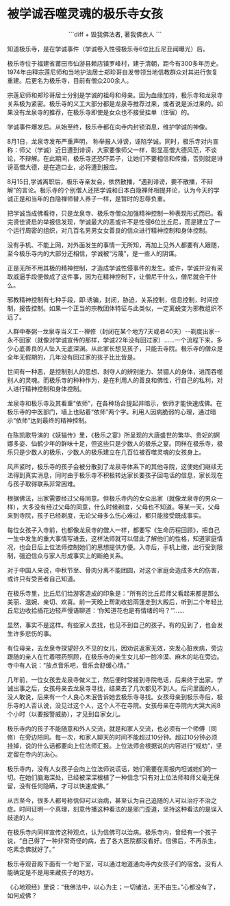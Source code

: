 # 被学诚吞噬灵魂的极乐寺女孩




<p align="center">
```diff
+ 毁我佛法者, 著我佛衣人
```
</p>



知道极乐寺，是在学诚事件（学诚卷入性侵极乐寺6位比丘尼丑闻曝光）后。

 

极乐寺位于福建省莆田市仙游县赖店镇罗峰村，建于清朝，距今有300多年历史。1974年由释宗莲尼师和当地护法居士郑珍哥自发带领当地信教群众对其进行恢复重建。后更名为极乐寺，目前有僧众200余人。



宗莲尼师和郑珍哥居士分别是学诚的祖母和母亲。因为血缘加持，极乐寺和龙泉寺关系极为紧密。极乐寺的义工大部分都是龙泉寺推荐过来，或者说是派过来的。如果没有龙泉寺的推荐，在极乐寺即使是女众也不接受挂单（住宿）的。



学诚事件爆发后。从始至终，极乐寺都在向寺内封锁消息，维护学诚的神像。





 

8月1日，龙泉寺发布严重声明， 称举报人诽谤，诬陷学诚。同时，极乐寺对内宣称：师父（学诚）近日遭到诽谤，大家要像师父一样，彰显高僧大德风范，不谈论，不辩解。在此期间，极乐寺还恐吓弟子，让她们不要相信和传播，否则就是诽谤高僧大德，是在造口业，必将遭到报应。



8月15日,学诚离职后，极乐寺亲友会，依然散播，“遇到诽谤，要不散播，不辩解”的言论。极乐寺的个别僧人还把学诚和日本白隐禅师相提并论，认为今天的学诚正是和当年的白隐禅师替人养子一样，是暂时的忍辱负重。



把学诚当成佛看待，只是龙泉寺、极乐寺僧众加强精神控制一种表现形式而已。看完贤佳贤启的举报信发现，学诚最大的恶或许不是性侵6位比丘尼，而是建立了一个运行周密的组织，对几百名男男女女善良的信众进行精神控制和身体控制。



没有手机、不能上网，对外面发生的事情一无所知，再加上见外人都要有人跟随，至今极乐寺内的大部分还相信，学诚被“污蔑”，是一些人的阴谋。



正是无所不用其极的精神控制，才造成学诚性侵事件的发生。或许，学诚并没有采取威逼手段便做成了这件事，因为在精神控制下，让僧尼干什么，僧尼就会干什么。




邪教精神控制有七种手段，即:诱骗，封闭，胁迫，关系控制，信息控制，时间控制，报告控制。如果一个正当的宗教团体特征与此类似，一定离蜕变为邪教组织不远了。



人群中奉粥--龙泉寺当义工--禅修（封闭在某个地方7天或者40天）--剃度出家--永不回家（就像对学诚宣传的那样，学诚22年没有回过家）……一个流程下来，多少心底善良的人坠入无底深渊。从此家长想见孩子，只能去寺院。极乐寺的僧众是全年无假期的，几年没有回过家的孩子比比皆是。



世间有一种恶，是控制别人的思想、剥夺人的辨别能力、禁锢人的身体，进而吞噬别人的灵魂。而极乐寺的种种作为，是在利用人的善良和佛性，行自己的私利，对人进行精神控制和身体控制。



龙泉寺和极乐寺及其看重“依师”，在各种场合提起并暗示，依师才能快速成佛。在极乐寺的中医部门，墙上也贴着“依师”两个字。利用人因病脆弱的心理，通过暗示“依师”达到最终的精神控制。



在陈凯歌导演的《妖猫传》里，《极乐之宴》所呈现的大唐盛世的繁华、贵妃的婀娜多姿、仙鹤少年的鲜味十足，但这些只是少数人的极乐之宴。同样在极乐寺，极乐只是少数人的极乐，少数人的极乐建立在几百位被吞噬灵魂的女孩身上。







风声紧时，极乐寺的孩子会被分散到了龙泉寺体系下的其他寺院，这使她们继续无法得到真实消息，同时由于极乐寺不积极转达家长要孩子回电话的信息，家长现在与孩子取得联系非常困难。

 

根据佛法，出家需要经过父母同意。但极乐寺内的女众出家（就像龙泉寺的男众一样），大多没有经过父母的同意，什么时候剃度，父母也不知道。等某一天，父母来到寺院，孩子已经剃度，无论父母多么伤心难过，都只能接受既成事实。



每位女孩子入寺前，也都像龙泉寺的僧人一样，都要写《生命历程回顾》，把自己一生中发生的重大事情写进去，这样法师就可以借此了解他们的性格，知道家庭情况，也会日后上位法师控制她们的思想提供方便。入寺后，手机上缴，出行受到限制，强迫信众与家人形成事实上的断绝关系。



对于中国人来说，中秋节至、骨肉分离不能团圆，对这个家庭会造成多大的伤害，或许只有受苦者自己知道。



在极乐寺里，比丘尼们给游客造成的印象是：“所有的比丘尼师父看起来都是那么美丽、温婉、亲切、欢喜。前一天晚上帮助收拾雨篷走到大殿后，听到二个年轻比丘尼边收拾插花边轻声慢语聊道：‘你知道花也是有情绪的吗？‘”……



显然，事实不是这样。有些家人去找，也见不到自己的孩子。有的见到了，也会发生许多悲伤的事。



有位母亲，去龙泉寺探望好久不见的女儿，因劝说返家无效，突发心脏疾病，旁边跟随的亲人在忙着喂药照顾，在极乐寺的亲生女儿却一脸冷漠、麻木的站在旁边。寺中有人说：“放点音乐吧，音乐会舒缓心情。”



几年前，一位女孩去龙泉寺做义工，然后便时常接到寺院电话，后来终于出家。学诚出事之后，女孩母亲去龙泉寺寻找，结果去了几次都见不到人。后问里面的人，没人敢说，后来有一个人良心未泯告诉她去极乐寺寻找。女孩母亲到极乐寺后，极乐寺的人否认说，没见过这个人，这个人不在寺院。女孩母亲在寺院内大哭大闹8个小时（以要报警威胁），才见到自家女儿。



极乐寺内的孩子不能随意和外人交流，就是和家人交流，也必须有一个师傅（同修）在旁边陪同。每一次，和家人聊天的时间不能超过10分钟。超过10分钟必须挂掉，说的什么话都要向上位法师汇报。上位法师会根据说的内容进行“规劝”，坚定留在寺内的决心。



极乐寺内，没有人女孩子会向上位法师说谎话，她们需要在周报内坦诚她们的一切。在她们脑海深处，已经被深深根植了一种信念“只有对上位法师和师父毫无保留，没有任何隐瞒，才可以快速成佛。”



从古至今，很多人都号称信仰可以治病，甚至认为自己追随的人可以治疗不治之症。时间证明一个真理，刻意传播这种看法的是邪门歪道，坚持这种看法的是误入歧途的人。



在极乐寺内同样宣传这种观点，认为信佛可以治病。极乐寺内，曾经有一个孩子说，“自己得了一种非常奇怪的病，去了各大医院都没看好。信佛后，不再杀生，吃素念佛就好了。”



极乐寺观音殿下面有一个地下室，可以通过地道通向寺内女孩子们的宿舍。没有人能确定是不是用来藏孩子的地方。



《心地观经》里说：“我佛法中，以心为主；一切诸法，无不由生。”心都没有了，如何成佛？


